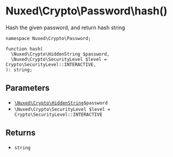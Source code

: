 # Nuxed\\Crypto\\Password\\hash()




Hash the given password, and return hash string




``` Hack
namespace Nuxed\Crypto\Password;

function hash(
  \Nuxed\Crypto\HiddenString $password,
  \Nuxed\Crypto\SecurityLevel $level = Crypto\SecurityLevel::INTERACTIVE,
): string;
```




## Parameters




+ [` \Nuxed\Crypto\HiddenString `](<class.Nuxed.Crypto.HiddenString.md>)`` $password ``
+ ` \Nuxed\Crypto\SecurityLevel $level = Crypto\SecurityLevel::INTERACTIVE `




## Returns




* ` string `